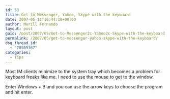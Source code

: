 ```yaml
---
id: 53
title: Get to Messenger, Yahoo, Skype with the keyboard
date: 2007-05-11T16:44:18+00:00
author: Merill Fernando
layout: post
guid: /post/2007/05/Get-to-Messenger2c-Yahoo2c-Skype-with-the-keyboard.aspx
permalink: /2007/05/get-to-messenger-yahoo-skype-with-the-keyboard/
dsq_thread_id:
  - "78505367"
categories:
  - Tips
---
```

<p>Most IM clients minimize to the system tray which becomes a problem for keyboard freaks like me. I need to use the mouse to get to the window.</p> <p>Enter Windows + B and you can use the arrow keys to choose the program and hit enter.</p>